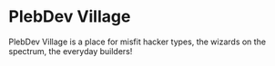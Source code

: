 # PlebDev Village

PlebDev Village is a place for misfit hacker types, the wizards on the spectrum, the everyday builders! 
